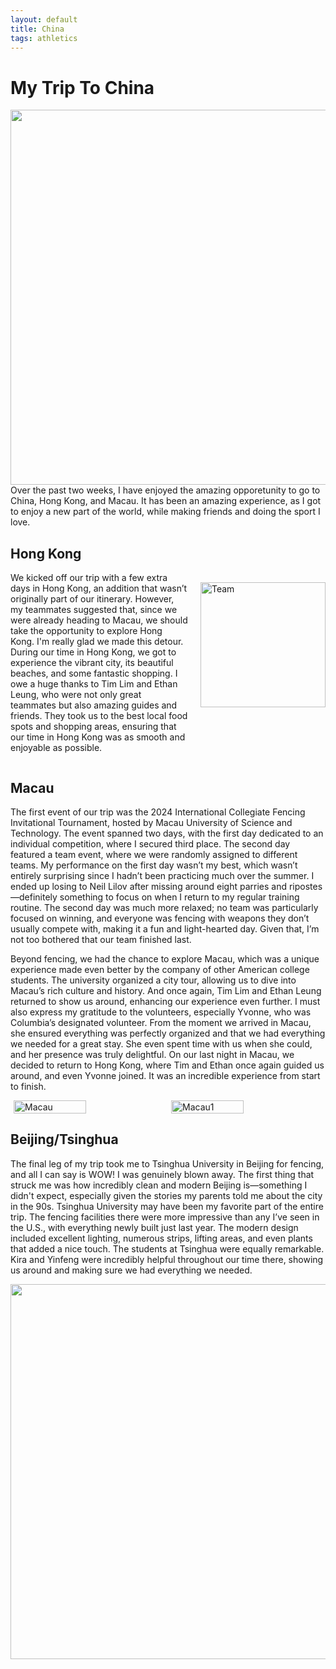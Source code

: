 ```yaml
---
layout: default
title: China
tags: athletics 
---
```

# My Trip To China
<div style="text-align: center;">
  <img src="{{ site.baseurl }}/assets/img/China.jpg" aalt="Team" style="width: 600px; height: auto;">
</div>
Over the past two weeks, I have enjoyed the amazing opporetunity to go to China, Hong Kong, and Macau. It has been an amazing experience, as I got to enjoy a new part of the world, while making friends and doing the sport I love. 



<div style="display: flex; align-items: center;">
  <div style="flex: 1;">
    <h2>Hong Kong</h2>
    <p>We kicked off our trip with a few extra days in Hong Kong, an addition that wasn’t originally part of our itinerary. However, my teammates suggested that, since we were already heading to Macau, we should take the opportunity to explore Hong Kong. I'm really glad we made this detour. During our time in Hong Kong, we got to experience the vibrant city, its beautiful beaches, and some fantastic shopping. I owe a huge thanks to Tim Lim and Ethan Leung, who were not only great teammates but also amazing guides and friends. They took us to the best local food spots and shopping areas, ensuring that our time in Hong Kong was as smooth and enjoyable as possible.</p>
  </div>
  <div style="flex: 0;">
    <img src="{{ site.baseurl }}/assets/img/HK.jpg" alt="Team" style="width: 200px; height: auto; margin-left: 20px;">
  </div>
</div>

## Macau
The first event of our trip was the 2024 International Collegiate Fencing Invitational Tournament, hosted by Macau University of Science and Technology. The event spanned two days, with the first day dedicated to an individual competition, where I secured third place. The second day featured a team event, where we were randomly assigned to different teams. My performance on the first day wasn’t my best, which wasn’t entirely surprising since I hadn’t been practicing much over the summer. I ended up losing to Neil Lilov after missing around eight parries and ripostes—definitely something to focus on when I return to my regular training routine. The second day was much more relaxed; no team was particularly focused on winning, and everyone was fencing with weapons they don’t usually compete with, making it a fun and light-hearted day. Given that, I’m not too bothered that our team finished last.

Beyond fencing, we had the chance to explore Macau, which was a unique experience made even better by the company of other American college students. The university organized a city tour, allowing us to dive into Macau’s rich culture and history. And once again, Tim Lim and Ethan Leung returned to show us around, enhancing our experience even further. I must also express my gratitude to the volunteers, especially Yvonne, who was Columbia’s designated volunteer. From the moment we arrived in Macau, she ensured everything was perfectly organized and that we had everything we needed for a great stay. She even spent time with us when she could, and her presence was truly delightful. On our last night in Macau, we decided to return to Hong Kong, where Tim and Ethan once again guided us around, and even Yvonne joined. It was an incredible experience from start to finish.
<div style="display: flex; justify-content: center; align-items: center;">
  <img src="{{ site.baseurl }}/assets/img/Macau.jpg" alt="Macau" style="width: 48%; height: auto; margin-right: 2%;">
  <img src="{{ site.baseurl }}/assets/img/Macau1.jpg" alt="Macau1" style="width: 48%; height: auto;">
</div>


## Beijing/Tsinghua
The final leg of my trip took me to Tsinghua University in Beijing for fencing, and all I can say is WOW! I was genuinely blown away. The first thing that struck me was how incredibly clean and modern Beijing is—something I didn't expect, especially given the stories my parents told me about the city in the 90s. Tsinghua University may have been my favorite part of the entire trip. The fencing facilities there were more impressive than any I’ve seen in the U.S., with everything newly built just last year. The modern design included excellent lighting, numerous strips, lifting areas, and even plants that added a nice touch. The students at Tsinghua were equally remarkable. Kira and Yinfeng were incredibly helpful throughout our time there, showing us around and making sure we had everything we needed.

<div style="text-align: center;">
  <img src="{{ site.baseurl }}/assets/img/Beijing.jpg" aalt="Team" style="width: 600px; height: auto;">
</div>